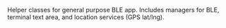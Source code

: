 Helper classes for general purpose BLE app. Includes managers for BLE, terminal text area, and location services (GPS lat/lng).
